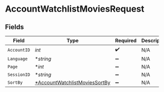 # AccountWatchlistMoviesRequest


## Fields

| Field                                                                                    | Type                                                                                     | Required                                                                                 | Description                                                                              |
| ---------------------------------------------------------------------------------------- | ---------------------------------------------------------------------------------------- | ---------------------------------------------------------------------------------------- | ---------------------------------------------------------------------------------------- |
| `AccountID`                                                                              | *int*                                                                                    | :heavy_check_mark:                                                                       | N/A                                                                                      |
| `Language`                                                                               | **string*                                                                                | :heavy_minus_sign:                                                                       | N/A                                                                                      |
| `Page`                                                                                   | **int*                                                                                   | :heavy_minus_sign:                                                                       | N/A                                                                                      |
| `SessionID`                                                                              | **string*                                                                                | :heavy_minus_sign:                                                                       | N/A                                                                                      |
| `SortBy`                                                                                 | [*AccountWatchlistMoviesSortBy](../../models/operations/accountwatchlistmoviessortby.md) | :heavy_minus_sign:                                                                       | N/A                                                                                      |